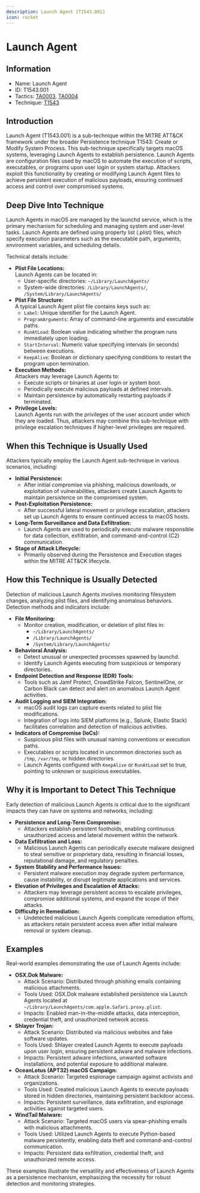 ```yaml
---
description: Launch Agent [T1543.001]
icon: rocket
---
```


# Launch Agent

## Information

* Name: Launch Agent
* ID: T1543.001
* Tactics: [TA0003](../), [TA0004](../../ta0004/)
* Technique: [T1543](./)

## Introduction

Launch Agent (T1543.001) is a sub-technique within the MITRE ATT\&CK framework under the broader Persistence technique T1543: Create or Modify System Process. This sub-technique specifically targets macOS systems, leveraging Launch Agents to establish persistence. Launch Agents are configuration files used by macOS to automate the execution of scripts, executables, or programs upon user login or system startup. Attackers exploit this functionality by creating or modifying Launch Agent files to achieve persistent execution of malicious payloads, ensuring continued access and control over compromised systems.

## Deep Dive Into Technique

Launch Agents in macOS are managed by the launchd service, which is the primary mechanism for scheduling and managing system and user-level tasks. Launch Agents are defined using property list (.plist) files, which specify execution parameters such as the executable path, arguments, environment variables, and scheduling details.

Technical details include:

* **Plist File Locations:**\
  Launch Agents can be located in:
  * User-specific directories: `~/Library/LaunchAgents/`
  * System-wide directories: `/Library/LaunchAgents/`, `/System/Library/LaunchAgents/`
* **Plist File Structure:**\
  A typical Launch Agent plist file contains keys such as:
  * `Label`: Unique identifier for the Launch Agent.
  * `ProgramArguments`: Array of command-line arguments and executable paths.
  * `RunAtLoad`: Boolean value indicating whether the program runs immediately upon loading.
  * `StartInterval`: Numeric value specifying intervals (in seconds) between executions.
  * `KeepAlive`: Boolean or dictionary specifying conditions to restart the program upon termination.
* **Execution Methods:**\
  Attackers may leverage Launch Agents to:
  * Execute scripts or binaries at user login or system boot.
  * Periodically execute malicious payloads at defined intervals.
  * Maintain persistence by automatically restarting payloads if terminated.
* **Privilege Levels:**\
  Launch Agents run with the privileges of the user account under which they are loaded. Thus, attackers may combine this sub-technique with privilege escalation techniques if higher-level privileges are required.

## When this Technique is Usually Used

Attackers typically employ the Launch Agent sub-technique in various scenarios, including:

* **Initial Persistence:**
  * After initial compromise via phishing, malicious downloads, or exploitation of vulnerabilities, attackers create Launch Agents to maintain persistence on the compromised system.
* **Post-Exploitation Persistence:**
  * After successful lateral movement or privilege escalation, attackers set up Launch Agents to ensure continued access to macOS hosts.
* **Long-Term Surveillance and Data Exfiltration:**
  * Launch Agents are used to periodically execute malware responsible for data collection, exfiltration, and command-and-control (C2) communication.
* **Stage of Attack Lifecycle:**
  * Primarily observed during the Persistence and Execution stages within the MITRE ATT\&CK lifecycle.

## How this Technique is Usually Detected

Detection of malicious Launch Agents involves monitoring filesystem changes, analyzing plist files, and identifying anomalous behaviors. Detection methods and indicators include:

* **File Monitoring:**
  * Monitor creation, modification, or deletion of plist files in:
    * `~/Library/LaunchAgents/`
    * `/Library/LaunchAgents/`
    * `/System/Library/LaunchAgents/`
* **Behavioral Analysis:**
  * Detect unusual or unexpected processes spawned by launchd.
  * Identify Launch Agents executing from suspicious or temporary directories.
* **Endpoint Detection and Response (EDR) Tools:**
  * Tools such as Jamf Protect, CrowdStrike Falcon, SentinelOne, or Carbon Black can detect and alert on anomalous Launch Agent activities.
* **Audit Logging and SIEM Integration:**
  * macOS audit logs can capture events related to plist file modifications.
  * Integration of logs into SIEM platforms (e.g., Splunk, Elastic Stack) facilitates correlation and detection of malicious activities.
* **Indicators of Compromise (IoCs):**
  * Suspicious plist files with unusual naming conventions or execution paths.
  * Executables or scripts located in uncommon directories such as `/tmp`, `/var/tmp`, or hidden directories.
  * Launch Agents configured with `KeepAlive` or `RunAtLoad` set to true, pointing to unknown or suspicious executables.

## Why it is Important to Detect This Technique

Early detection of malicious Launch Agents is critical due to the significant impacts they can have on systems and networks, including:

* **Persistence and Long-Term Compromise:**
  * Attackers establish persistent footholds, enabling continuous unauthorized access and lateral movement within the network.
* **Data Exfiltration and Loss:**
  * Malicious Launch Agents can periodically execute malware designed to steal sensitive or proprietary data, resulting in financial losses, reputational damage, and regulatory penalties.
* **System Stability and Performance Issues:**
  * Persistent malware execution may degrade system performance, cause instability, or disrupt legitimate applications and services.
* **Elevation of Privileges and Escalation of Attacks:**
  * Attackers may leverage persistent access to escalate privileges, compromise additional systems, and expand the scope of their attacks.
* **Difficulty in Remediation:**
  * Undetected malicious Launch Agents complicate remediation efforts, as attackers retain persistent access even after initial malware removal or system cleanup.

## Examples

Real-world examples demonstrating the use of Launch Agents include:

* **OSX.Dok Malware:**
  * Attack Scenario: Distributed through phishing emails containing malicious attachments.
  * Tools Used: OSX.Dok malware established persistence via Launch Agents located at `~/Library/LaunchAgents/com.apple.Safari.proxy.plist`.
  * Impacts: Enabled man-in-the-middle attacks, data interception, credential theft, and unauthorized network access.
* **Shlayer Trojan:**
  * Attack Scenario: Distributed via malicious websites and fake software updates.
  * Tools Used: Shlayer created Launch Agents to execute payloads upon user login, ensuring persistent adware and malware infections.
  * Impacts: Persistent adware infections, unwanted software installations, and potential exposure to additional malware.
* **OceanLotus (APT32) macOS Campaign:**
  * Attack Scenario: Targeted espionage campaign against activists and organizations.
  * Tools Used: Created malicious Launch Agents to execute payloads stored in hidden directories, maintaining persistent backdoor access.
  * Impacts: Persistent surveillance, data exfiltration, and espionage activities against targeted users.
* **WindTail Malware:**
  * Attack Scenario: Targeted macOS users via spear-phishing emails with malicious attachments.
  * Tools Used: Utilized Launch Agents to execute Python-based malware persistently, enabling data theft and command-and-control communication.
  * Impacts: Persistent data exfiltration, credential theft, and unauthorized remote access.

These examples illustrate the versatility and effectiveness of Launch Agents as a persistence mechanism, emphasizing the necessity for robust detection and monitoring strategies.
